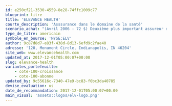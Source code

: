 ```yaml
---
id: e250cf21-3530-4559-8e28-74ffc1009c77
blueprint: titre
title: 'ELEVANCE HEALTH'
courte_description: 'Asssurance dans le domaine de la santé'
scenario_achat: "(Avril 2006 - 72 $) Deuxième plus important assureur dans le secteur de la santé aux États-Unis. Consolidation dans le marché : maintenant contrôlé par environ cinq grandes multinationales. La société est bien implantée auprès de Blue Shield et Blue Cross. Les principaux risque sont une inflation plus importante qu'anticipée dans le coût des soins de santé et le risque réglementaire de la part du gouvernement, de Medicare et de Medicaid. Mérite selon nous un ratio C/B inférieur à celui du marché."
type_de_titre: americain
symbole_en_bourse: 'NYSE:ELV'
author: 9c87d8d7-e83f-438d-8d13-6efd9c2fae40
adresse: '120, Monument Circle, Indianapolis, IN 46204'
site_web: www.elevancehealth.com
updated_at: 2017-12-01T05:00:07+00:00
slug: elevance-health
variantes_portefeuille:
    - cote-100-croissance
    - cote-100-abonne
updated_by: 9c55616c-7340-47e9-bc83-f0bc3da40785
devise_evaluation: us
date_de_recommandation: 2017-12-01T05:00:07+00:00
main_visual: 'assets::logos/elv-logo.png'
---
```

